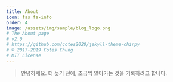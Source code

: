 ```yaml
---
title: About
icon: fas fa-info
order: 4
image: /assets/img/sample/blog_logo.png
# The About page
# v2.0
# https://github.com/cotes2020/jekyll-theme-chirpy
# © 2017-2019 Cotes Chung
# MIT License
---
```



> 안녕하세요. 
> 더 늦기 전에, 조금씩 알아가는 것을 기록하려고 합니다.
